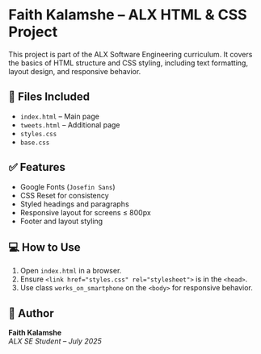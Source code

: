 # Faith Kalamshe – ALX HTML & CSS Project

This project is part of the ALX Software Engineering curriculum. It covers the basics of HTML structure and CSS styling, including text formatting, layout design, and responsive behavior.

## 📁 Files Included

- `index.html` – Main page
- `tweets.html` – Additional page
- `styles.css` 
- `base.css` 

## ✅ Features

- Google Fonts (`Josefin Sans`)
- CSS Reset for consistency
- Styled headings and paragraphs
- Responsive layout for screens ≤ 800px
- Footer and layout styling

## 💻 How to Use

1. Open `index.html` in a browser.
2. Ensure `<link href="styles.css" rel="stylesheet">` is in the `<head>`.
3. Use class `works_on_smartphone` on the `<body>` for responsive behavior.

## 👤 Author

**Faith Kalamshe**  
*ALX SE Student – July 2025*
